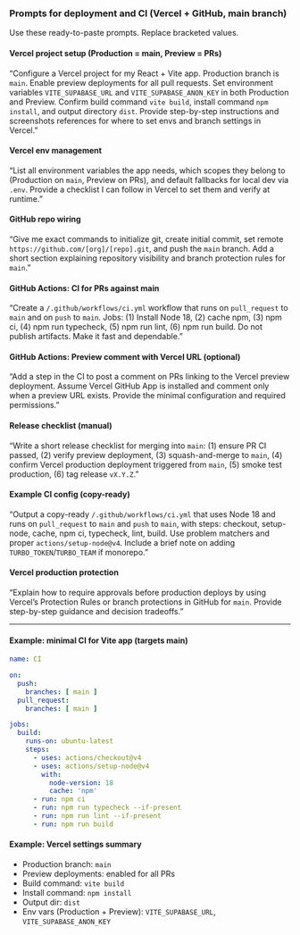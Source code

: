 ### Prompts for deployment and CI (Vercel + GitHub, main branch)

Use these ready-to-paste prompts. Replace bracketed values.

#### Vercel project setup (Production = main, Preview = PRs)
“Configure a Vercel project for my React + Vite app. Production branch is `main`. Enable preview deployments for all pull requests. Set environment variables `VITE_SUPABASE_URL` and `VITE_SUPABASE_ANON_KEY` in both Production and Preview. Confirm build command `vite build`, install command `npm install`, and output directory `dist`. Provide step-by-step instructions and screenshots references for where to set envs and branch settings in Vercel.”

#### Vercel env management
“List all environment variables the app needs, which scopes they belong to (Production on `main`, Preview on PRs), and default fallbacks for local dev via `.env`. Provide a checklist I can follow in Vercel to set them and verify at runtime.”

#### GitHub repo wiring
“Give me exact commands to initialize git, create initial commit, set remote `https://github.com/[org]/[repo].git`, and push the `main` branch. Add a short section explaining repository visibility and branch protection rules for `main`.”

#### GitHub Actions: CI for PRs against main
“Create a `/.github/workflows/ci.yml` workflow that runs on `pull_request` to `main` and on `push` to `main`. Jobs: (1) Install Node 18, (2) cache npm, (3) npm ci, (4) npm run typecheck, (5) npm run lint, (6) npm run build. Do not publish artifacts. Make it fast and dependable.”

#### GitHub Actions: Preview comment with Vercel URL (optional)
“Add a step in the CI to post a comment on PRs linking to the Vercel preview deployment. Assume Vercel GitHub App is installed and comment only when a preview URL exists. Provide the minimal configuration and required permissions.”

#### Release checklist (manual)
“Write a short release checklist for merging into `main`: (1) ensure PR CI passed, (2) verify preview deployment, (3) squash-and-merge to `main`, (4) confirm Vercel production deployment triggered from `main`, (5) smoke test production, (6) tag release `vX.Y.Z`.”

#### Example CI config (copy-ready)
“Output a copy-ready `/.github/workflows/ci.yml` that uses Node 18 and runs on `pull_request` to `main` and `push` to `main`, with steps: checkout, setup-node, cache, npm ci, typecheck, lint, build. Use problem matchers and proper `actions/setup-node@v4`. Include a brief note on adding `TURBO_TOKEN`/`TURBO_TEAM` if monorepo.”

#### Vercel production protection
“Explain how to require approvals before production deploys by using Vercel’s Protection Rules or branch protections in GitHub for `main`. Provide step-by-step guidance and decision tradeoffs.”

---

#### Example: minimal CI for Vite app (targets main)
```yaml
name: CI

on:
  push:
    branches: [ main ]
  pull_request:
    branches: [ main ]

jobs:
  build:
    runs-on: ubuntu-latest
    steps:
      - uses: actions/checkout@v4
      - uses: actions/setup-node@v4
        with:
          node-version: 18
          cache: 'npm'
      - run: npm ci
      - run: npm run typecheck --if-present
      - run: npm run lint --if-present
      - run: npm run build
```

#### Example: Vercel settings summary
- Production branch: `main`
- Preview deployments: enabled for all PRs
- Build command: `vite build`
- Install command: `npm install`
- Output dir: `dist`
- Env vars (Production + Preview): `VITE_SUPABASE_URL`, `VITE_SUPABASE_ANON_KEY`


